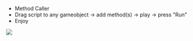 - Method Caller
- Drag script to any gameobject -> add method(s) -> play -> press "Run"
- Enjoy

![](https://i.imgur.com/WvtSaQW.gif)
